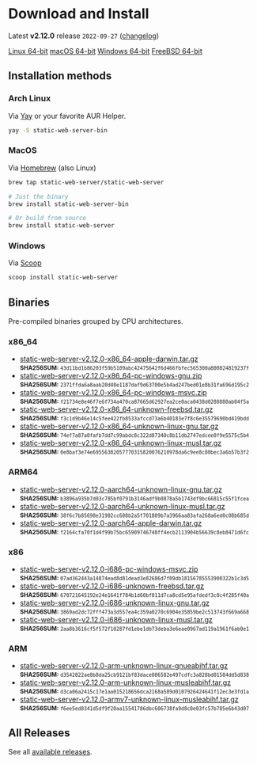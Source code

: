 # Download and Install

Latest **v2.12.0** release `2022-09-27` ([changelog](https://github.com/joseluisq/static-web-server/releases/tag/v2.12.0))

<div class="featured-downloads">

<a class="md-button md-button-sm" href="https://github.com/joseluisq/static-web-server/releases/download/v2.12.0/static-web-server-v2.12.0-x86_64-unknown-linux-gnu.tar.gz">Linux 64-bit</a> <a class="md-button md-button-sm" href="https://github.com/joseluisq/static-web-server/releases/download/v2.12.0/static-web-server-v2.12.0-x86_64-apple-darwin.tar.gz">macOS 64-bit</a>
<a class="md-button md-button-sm" href="https://github.com/joseluisq/static-web-server/releases/download/v2.12.0/static-web-server-v2.12.0-x86_64-pc-windows-msvc.zip">Windows 64-bit</a>
<a class="md-button md-button-sm" href="https://github.com/joseluisq/static-web-server/releases/download/v2.12.0/static-web-server-v2.12.0-x86_64-unknown-freebsd.tar.gz">FreeBSD 64-bit</a>

</div>

## Installation methods

### Arch Linux

Via [Yay](https://github.com/Jguer/yay) or your favorite AUR Helper.

```sh
yay -S static-web-server-bin
```

### MacOS

Via [Homebrew](https://brew.sh/) (also Linux)

```sh
brew tap static-web-server/static-web-server

# Just the binary
brew install static-web-server-bin

# Or build from source
brew install static-web-server
```

### Windows

Via [Scoop](https://scoop.sh/)

```powershell
scoop install static-web-server
```

## Binaries

Pre-compiled binaries grouped by CPU architectures.

### x86_64

- [static-web-server-v2.12.0-x86_64-apple-darwin.tar.gz](https://github.com/joseluisq/static-web-server/releases/download/v2.12.0/static-web-server-v2.12.0-x86_64-apple-darwin.tar.gz)<br>
<small>**SHA256SUM:** `43d11bd1b86203f59b5109abc42475642f6d466fbfec565300a800824819237f`</small>
- [static-web-server-v2.12.0-x86_64-pc-windows-gnu.zip](https://github.com/joseluisq/static-web-server/releases/download/v2.12.0/static-web-server-v2.12.0-x86_64-pc-windows-gnu.zip)<br>
<small>**SHA256SUM:** `2371ffda6a8aab20d48e1187daf9d63700e5b4ad247bed01e8b31fa696d195c2`</small>
- [static-web-server-v2.12.0-x86_64-pc-windows-msvc.zip](https://github.com/joseluisq/static-web-server/releases/download/v2.12.0/static-web-server-v2.12.0-x86_64-pc-windows-msvc.zip)<br>
<small>**SHA256SUM:** `f21734e8e46f7e6f734a470ca87665d62927ea2ce0aca0438d0280880ab04f5a`</small>
- [static-web-server-v2.12.0-x86_64-unknown-freebsd.tar.gz](https://github.com/joseluisq/static-web-server/releases/download/v2.12.0/static-web-server-v2.12.0-x86_64-unknown-freebsd.tar.gz)<br>
<small>**SHA256SUM:** `f3c1d9b46e14c5fee422fb8533afccd73a6b40183e7f8c6e35579690bd419bdd`</small>
- [static-web-server-v2.12.0-x86_64-unknown-linux-gnu.tar.gz](https://github.com/joseluisq/static-web-server/releases/download/v2.12.0/static-web-server-v2.12.0-x86_64-unknown-linux-gnu.tar.gz)<br>
<small>**SHA256SUM:** `74ef7a87a0fafb7dd7c99abdc8c322d87340c8b11db2747edcee0f9e5575c5b4`</small>
- [static-web-server-v2.12.0-x86_64-unknown-linux-musl.tar.gz](https://github.com/joseluisq/static-web-server/releases/download/v2.12.0/static-web-server-v2.12.0-x86_64-unknown-linux-musl.tar.gz)<br>
<small>**SHA256SUM:** `0e8baf3e74e69556382057770315820076210978da6c9ee8c80bec3a6b57b3f2`</small>

### ARM64

- [static-web-server-v2.12.0-aarch64-unknown-linux-gnu.tar.gz](https://github.com/joseluisq/static-web-server/releases/download/v2.12.0/static-web-server-v2.12.0-aarch64-unknown-linux-gnu.tar.gz)<br>
<small>**SHA256SUM:** `b3896a935b7d03c785bf0791b3146adf9b0878a5b1743df9bc66815c55f1fcea`</small>
- [static-web-server-v2.12.0-aarch64-unknown-linux-musl.tar.gz](https://github.com/joseluisq/static-web-server/releases/download/v2.12.0/static-web-server-v2.12.0-aarch64-unknown-linux-musl.tar.gz)<br>
<small>**SHA256SUM:** `38f6c7b85698e31902cc608b2a5f701809b7a3966aa83afa268a6ed0c08b685d`</small>
- [static-web-server-v2.12.0-aarch64-apple-darwin.tar.gz](https://github.com/joseluisq/static-web-server/releases/download/v2.12.0/static-web-server-v2.12.0-aarch64-apple-darwin.tar.gz)<br>
<small>**SHA256SUM:** `f2164cfa70f1d4f99b75bc65909746748ff4ecb2113904b56639c8eb8471d6fc`</small>

### x86

- [static-web-server-v2.12.0-i686-pc-windows-msvc.zip](https://github.com/joseluisq/static-web-server/releases/download/v2.12.0/static-web-server-v2.12.0-i686-pc-windows-msvc.zip)<br>
<small>**SHA256SUM:** `07ad362443a14874ead8d81dead3e82686d7f09db18156785553900322b1c3d5`</small>
- [static-web-server-v2.12.0-i686-unknown-freebsd.tar.gz](https://github.com/joseluisq/static-web-server/releases/download/v2.12.0/static-web-server-v2.12.0-i686-unknown-freebsd.tar.gz)<br>
<small>**SHA256SUM:** `670721645192e24e1641f784b1d60bf011d7ca8cd5e95afdedf3c0c4f285f40a`</small>
- [static-web-server-v2.12.0-i686-unknown-linux-gnu.tar.gz](https://github.com/joseluisq/static-web-server/releases/download/v2.12.0/static-web-server-v2.12.0-i686-unknown-linux-gnu.tar.gz)<br>
<small>**SHA256SUM:** `3869ad2dc72fff473a3d557ea4c359a0270c6904e35859be2c513743f669a668`</small>
- [static-web-server-v2.12.0-i686-unknown-linux-musl.tar.gz](https://github.com/joseluisq/static-web-server/releases/download/v2.12.0/static-web-server-v2.12.0-i686-unknown-linux-musl.tar.gz)<br>
<small>**SHA256SUM:** `2aa8b3616cf5f572f10287fd1ebe1db73deba3e6eae0967ad119a1961f6ab0e1`</small>

### ARM

- [static-web-server-v2.12.0-arm-unknown-linux-gnueabihf.tar.gz](https://github.com/joseluisq/static-web-server/releases/download/v2.12.0/static-web-server-v2.12.0-arm-unknown-linux-gnueabihf.tar.gz)<br>
<small>**SHA256SUM:** `d3542822ae8b8da25cb9121bf83dace086582e497cdfc3a828bd01584dd5d838`</small>
- [static-web-server-v2.12.0-arm-unknown-linux-musleabihf.tar.gz](https://github.com/joseluisq/static-web-server/releases/download/v2.12.0/static-web-server-v2.12.0-arm-unknown-linux-musleabihf.tar.gz)<br>
<small>**SHA256SUM:** `d3ca06a2415c17e1aa015218656dca2168a589d0107926424641f12ec3e3fd1a`</small>
- [static-web-server-v2.12.0-armv7-unknown-linux-musleabihf.tar.gz](https://github.com/joseluisq/static-web-server/releases/download/v2.12.0/static-web-server-v2.12.0-armv7-unknown-linux-musleabihf.tar.gz)<br>
<small>**SHA256SUM:** `f6ee5ed8341d5df9f20aa15541786dbc606738fa9d8c0e03fc57b785e6b43d07`</small>

## All Releases

See all [available releases](https://github.com/joseluisq/static-web-server/releases).
